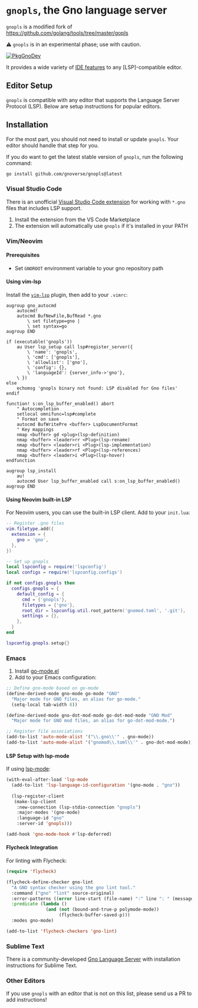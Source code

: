 # `gnopls`, the Gno language server

`gnopls` is a modified fork of https://github.com/golang/tools/tree/master/gopls

⚠️  `gnopls` is in an experimental phase; use with caution.

[![PkgGnoDev](https://pkg.go.dev/badge/github.com/gnoverse/gnopls)](https://pkg.go.dev/github.com/gnoverse/gnopls)

It provides a wide variety of [IDE features](doc/features/README.md) to any [LSP]-compatible editor.

## Editor Setup

`gnopls` is compatible with any editor that supports the Language Server Protocol (LSP). Below are setup instructions for popular editors.

## Installation

For the most part, you should not need to install or update `gnopls`. Your editor should handle that step for you.

If you do want to get the latest stable version of `gnopls`, run the following command:

```sh
go install github.com/gnoverse/gnopls@latest
```

### Visual Studio Code

There is an unofficial [Visual Studio Code extension](https://marketplace.visualstudio.com/items?itemName=harry-hov.gno) for working with `*.gno` files that includes LSP support.

1. Install the extension from the VS Code Marketplace
2. The extension will automatically use `gnopls` if it's installed in your PATH

### Vim/Neovim

#### Prerequisites
- Set `GNOROOT` environment variable to your gno repository path

#### Using vim-lsp

Install the [`vim-lsp`](https://github.com/prabirshrestha/vim-lsp) plugin, then add to your `.vimrc`:

```vim
augroup gno_autocmd
    autocmd!
    autocmd BufNewFile,BufRead *.gno
        \ set filetype=gno |
        \ set syntax=go
augroup END

if (executable('gnopls'))
    au User lsp_setup call lsp#register_server({
        \ 'name': 'gnopls',
        \ 'cmd': ['gnopls'],
        \ 'allowlist': ['gno'],
        \ 'config': {},
        \ 'languageId': {server_info->'gno'},
    \ })
else
    echomsg 'gnopls binary not found: LSP disabled for Gno files'
endif

function! s:on_lsp_buffer_enabled() abort
    " Autocompletion
    setlocal omnifunc=lsp#complete
    " Format on save
    autocmd BufWritePre <buffer> LspDocumentFormat
    " Key mappings
    nmap <buffer> gd <plug>(lsp-definition)
    nmap <buffer> <leader>rr <Plug>(lsp-rename)
    nmap <buffer> <leader>ri <Plug>(lsp-implementation)
    nmap <buffer> <leader>rf <Plug>(lsp-references)
    nmap <buffer> <leader>i <Plug>(lsp-hover)
endfunction

augroup lsp_install
    au!
    autocmd User lsp_buffer_enabled call s:on_lsp_buffer_enabled()
augroup END
```

#### Using Neovim built-in LSP

For Neovim users, you can use the built-in LSP client. Add to your `init.lua`:

```lua
-- Register .gno files
vim.filetype.add({
  extension = {
    gno = 'gno',
  },
})

-- Set up gnopls
local lspconfig = require('lspconfig')
local configs = require('lspconfig.configs')

if not configs.gnopls then
  configs.gnopls = {
    default_config = {
      cmd = {'gnopls'},
      filetypes = {'gno'},
      root_dir = lspconfig.util.root_pattern('gnomod.toml', '.git'),
      settings = {},
    },
  }
end

lspconfig.gnopls.setup{}
```

### Emacs

1. Install [go-mode.el](https://github.com/dominikh/go-mode.el)
2. Add to your Emacs configuration:

```lisp
;; Define gno-mode based on go-mode
(define-derived-mode gno-mode go-mode "GNO"
  "Major mode for GNO files, an alias for go-mode."
  (setq-local tab-width 8))

(define-derived-mode gno-dot-mod-mode go-dot-mod-mode "GNO Mod"
  "Major mode for GNO mod files, an alias for go-dot-mod-mode.")

;; Register file associations
(add-to-list 'auto-mode-alist '("\\.gno\\'" . gno-mode))
(add-to-list 'auto-mode-alist '("gnomod\\.toml\\'" . gno-dot-mod-mode))
```

#### LSP Setup with lsp-mode

If using [lsp-mode](https://github.com/emacs-lsp/lsp-mode):

```lisp
(with-eval-after-load 'lsp-mode
  (add-to-list 'lsp-language-id-configuration '(gno-mode . "gno"))
  
  (lsp-register-client
   (make-lsp-client
    :new-connection (lsp-stdio-connection "gnopls")
    :major-modes '(gno-mode)
    :language-id "gno"
    :server-id 'gnopls)))

(add-hook 'gno-mode-hook #'lsp-deferred)
```

#### Flycheck Integration

For linting with Flycheck:

```lisp
(require 'flycheck)

(flycheck-define-checker gno-lint
  "A GNO syntax checker using the gno lint tool."
  :command ("gno" "lint" source-original)
  :error-patterns ((error line-start (file-name) ":" line ": " (message) " (code=" (id (one-or-more digit)) ")." line-end))
  :predicate (lambda ()
               (and (not (bound-and-true-p polymode-mode))
                    (flycheck-buffer-saved-p)))
  :modes gno-mode)

(add-to-list 'flycheck-checkers 'gno-lint)
```

### Sublime Text

There is a community-developed [Gno Language Server](https://github.com/jdkato/gnols) with installation instructions for Sublime Text.

### Other Editors

If you use `gnopls` with an editor that is not on this list, please send us a PR to add instructions!
